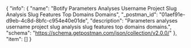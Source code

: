 {
  "info": {
    "name": "Botify Parameters Analyses Username Project Slug Analysis Slug Features Top Domains Domains",
    "_postman_id": "01aef91e-d9eb-4c8d-8bfc-c954e40e01de",
    "description": "Parameters analyses username project slug analysis slug features top domains domains.",
    "schema": "https://schema.getpostman.com/json/collection/v2.0.0/"
  },
  "item": []
}